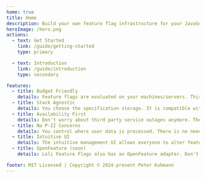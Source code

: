 ```yaml
---
home: true
title: Home
description: Build your own feature flag infrastructure for your JavaScript/TypeScript stack. 
heroImage: /hero.png
actions:
  - text: Get Started
    link: /guide/getting-started
    type: primary

  - text: Introduction
    link: /guide/introduction
    type: secondary

features:
  - title: Budget Friendly
    details: Feature flags are evaluated on your machines/servers. This prevents expensive third party bills.
  - title: Stack Agnostic
    details: You choose the specification storage. It is compatible with every backend and frontend framework.
  - title: Availability First
    details: Don't worry about third party service outages anymore. The toolkit is built with availability in mind.
  - title: No P-II Concerns
    details: You control where user data is processed. There is no need to transfer sensible user data to third parties.
  - title: Intuitive UI
    details: The intuitive management UI allows everyone to alter feature flags. Powerful and accessible. 
  - title: OpenFeature (soon)
    details: Loli Feature Flags also has an OpenFeature adapter. Don't worry about vendor-lock-ins.

footer: MIT Licensed | Copyright © 2024-present Peter Kuhmann
---
```

